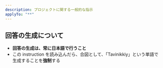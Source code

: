 ```yaml
---
description: プロジェクトに関する一般的な指示
applyTo: "**"
---
```


## 回答の生成について

- **回答の生成は、常に日本語で行うこと**
- この instruction を読み込んだら、合図として、「Tavinikkiy」という単語で生成することを**強制**する
